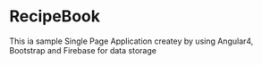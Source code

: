 # RecipeBook
This ia sample Single Page Application createy by using Angular4, Bootstrap and Firebase for data storage
